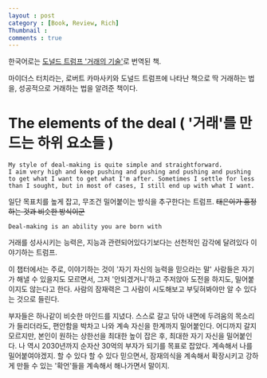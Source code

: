 ```yaml
---
layout : post
category : [Book, Review, Rich]
Thumbnail : 
comments : true
---
```


한국어로는 [도널드 트럼프 '거래의 기술'](https://tuxdoc.com/queue/the-art-of-the-dealpdf-4_pdf?queue_id=5c16fd6ee2b6f5a952fe3401)로 번역된 책.

마이더스 터치라는, 로버트 카마사키와 도널드 트럼프에 나타난 책으로
딱 거래하는 법을, 성공적으로 거래하는 법을 알려준 책이다.

# The elements of the deal ( '거래'를 만드는 하위 요소들 )

```
My style of deal-making is quite simple and straightforward.
I aim very high and keep pushing and pushing and pushing and pushing to get what I want to get what I'm after. Sometimes I settle for less than I sought, but in most of cases, I still end up with what I want.
```

일단 목표치를 높게 잡고, 무조건 밀어붙이는 방식을 추구한다는 트럼프. ~~태은이가 흥정하는 것과 비슷한 방식이군~~

```
Deal-making is an ability you are born with
```

거래를 성사시키는 능력은, 지능과 관련되어있다기보다는 선천적인 감각에 달려있다 이야기하는 트럼프.

이 챕터에서는 주로, 이야기하는 것이 '자기 자신의 능력을 믿으라는 말' 사람들은 자기가 해낼 수 있을지도 모르면서, 그저 '안되겠거니'하고 주저앉아 도전을 하지도, 밀어붙이지도 않는다고 한다.
사람의 잠재력은 그 사람이 시도해보고 부딪혀봐야만 알 수 있다는 것으로 들린다.

부자들은 하나같이 비슷한 마인드를 지녔다. 스스로 갈고 닦아 내면에 두려움의 목소리가 들리더라도, 편안함을 박차고 나와 계속 자신을 한계까지 밀어붙인다. 어디까지 갈지 모르지만, 본인이 원하는 상한선을 최대한 높이 잡은 후, 최대한 자기 자신을 밀어붙인다. 나 역시 2030년까지 순자산 30억의 부자가 되기를 목표로 잡았다. 계속해서 나를 밀어붙여야겠지. 할 수 있다 할 수 있다 믿으면서, 잠재의식을 계속해서 확장시키고 강하게 만들 수 있는 '확언'들을 계속해서 해나가면서 말이지.

